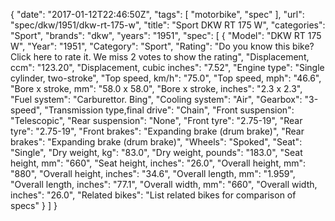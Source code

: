 {
    "date": "2017-01-12T22:46:50Z",
    "tags": [
        "motorbike",
        "spec"
    ],
    "url": "spec\/dkw\/1951\/dkw-rt-175-w",
    "title": "Sport DKW RT 175 W",
    "categories": "Sport",
    "brands": "dkw",
    "years": "1951",
    "spec": [
        {
            "Model": "DKW RT 175 W",
            "Year": "1951",
            "Category": "Sport",
            "Rating": "Do you know this bike?Click here to rate it. We miss 2 votes to show the rating",
            "Displacement, ccm": "123.20",
            "Displacement, cubic inches": "7.52",
            "Engine type": "Single cylinder, two-stroke",
            "Top speed, km\/h": "75.0",
            "Top speed, mph": "46.6",
            "Bore x stroke, mm": "58.0 x 58.0",
            "Bore x stroke, inches": "2.3 x 2.3",
            "Fuel system": "Carburettor. Bing",
            "Cooling system": "Air",
            "Gearbox": "3-speed",
            "Transmission type,final drive": "Chain",
            "Front suspension": "Telescopic",
            "Rear suspension": "None",
            "Front tyre": "2.75-19",
            "Rear tyre": "2.75-19",
            "Front brakes": "Expanding brake (drum brake)",
            "Rear brakes": "Expanding brake (drum brake)",
            "Wheels": "Spoked",
            "Seat": "Single",
            "Dry weight, kg": "83.0",
            "Dry weight, pounds": "183.0",
            "Seat height, mm": "660",
            "Seat height, inches": "26.0",
            "Overall height, mm": "880",
            "Overall height, inches": "34.6",
            "Overall length, mm": "1.959",
            "Overall length, inches": "77.1",
            "Overall width, mm": "660",
            "Overall width, inches": "26.0",
            "Related bikes": "List related bikes for comparison of specs"
        }
    ]
}